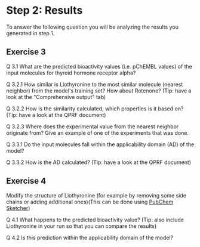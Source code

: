 # Step 2: Results

To answer the following question you will be analyzing the results you generated in step 1.

## Exercise 3

Q 3.1 What are the predicted bioactivity values (i.e. pChEMBL values) of the input molecules for thyroid hormone receptor alpha?

Q 3.2.1 How similar is Liothyronine to the most similar molecule (nearest neighbor) from the model's training set? How about Rotenone? (Tip: have a look at the "Comprehensive output" tab)

Q 3.2.2 How is the similarity calculated, which properties is it based on? (Tip: have a look at the QPRF document)

Q 3.2.3 Where does the experimental value from the nearest neighbor originate from? Give an example of one of the experiments that was done.

Q 3.3.1 Do the input molecules fall within the applicability domain (AD) of the model?

Q 3.3.2 How is the AD calculated? (Tip: have a look at the QPRF document)

## Exercise 4

Modify the structure of Liothyronine (for example by removing some side chains or adding additional ones)(This can be done using <a href="https://pubchem.ncbi.nlm.nih.gov//edit3/index.html" target="_blank">PubChem Sketcher</a>)

Q 4.1 What happens to the predicted bioactivity value? (Tip: also include Liothyronine in your run so that you can compare the results)

Q 4.2 Is this prediction within the applicability domain of the model?

